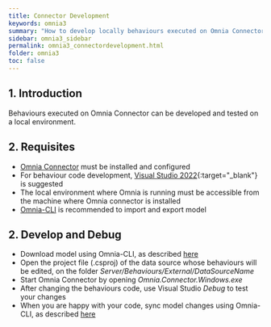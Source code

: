 ```yaml
---
title: Connector Development
keywords: omnia3
summary: "How to develop locally behaviours executed on Omnia Connector"
sidebar: omnia3_sidebar
permalink: omnia3_connectordevelopment.html
folder: omnia3
toc: false
---
```


## 1. Introduction

Behaviours executed on Omnia Connector can be developed and tested on a local environment.

## 2. Requisites

- [Omnia Connector](omnia3_connector_introduction.html) must be installed and configured
- For behaviour code development, [Visual Studio 2022](https://visualstudio.microsoft.com/downloads/){:target="\_blank"} is suggested
- The local environment where Omnia is running must be accessible from the machine where Omnia connector is installed
- [Omnia-CLI](omnia3_clisetup.html) is recommended to import and export model

## 2. Develop and Debug

- Download model using Omnia-CLI, as described [here](omnia3_modeldeployment.html#2-download-a-model)
- Open the project file (.csproj) of the data source whose behaviours will be edited, on the folder *Server/Behaviours/External/DataSourceName*
- Start Omnia Connector by opening *Omnia.Connector.Windows.exe*
- After changing the behaviours code, use Visual Studio *Debug* to test your changes
- When you are happy with your code, sync model changes using Omnia-CLI, as described [here](omnia3_serverdeployment.html#3-change-code-and-apply-changes-to-model)